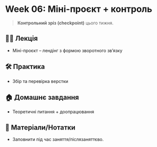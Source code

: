 # Week 06: Міні-проєкт + контроль

> **Контрольний зріз (checkpoint)** цього тижня.

## 🧑‍🏫 Лекція
- Міні-проєкт – лендінг з формою зворотного зв’язку

## 🛠 Практика
- Збір та перевірка верстки

## 🏠 Домашнє завдання
- Теоретичні питання + доопрацювання

## 📎 Матеріали/Нотатки
- Заповнити під час заняття/післязаняттєво.